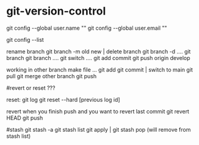 # git-version-control

git config --global user.name ""
git config --global user.email ""

git config --list


<!-- The git config --global user.name "" and git config --global user.email "" commands in Git are used to set your global username and email address, respectively. These values are important because Git uses them to record the author of commits. Here's why you need to configure these settings:

Identification: Every commit in Git has information about who made the changes. The user.name and user.email settings allow Git to properly attribute the work to you.
Global Configuration: Using the --global flag ensures that these settings apply to all repositories on your system. You can also set them on a per-repository basis without the --global flag if needed.
Consistency: Setting these configurations helps maintain consistent author information across all your repositories, making it easier to track contributions and manage code changes. -->

rename branch   git branch -m  old new  | delete branch  git branch -d ....
git branch 
git branch ....
git switch ....
git add  commit 
git push origin develop


working in other branch make file ...  git add git commit | switch to main git pull git merge other branch    git push

#revert or reset ???
<!-- if user already pushed commits to remote repo a revert is a nicer way to cancel out changes .
otherwise if changes just in local you can use reset  -->

reset:  git log 
        git reset --hard [previous log id] 

revert  when you finish push  and you want to revert last commit  git revert HEAD   git push


#stash git stash -a    git stash list git apply | git stash pop  (will remove from stash list)

